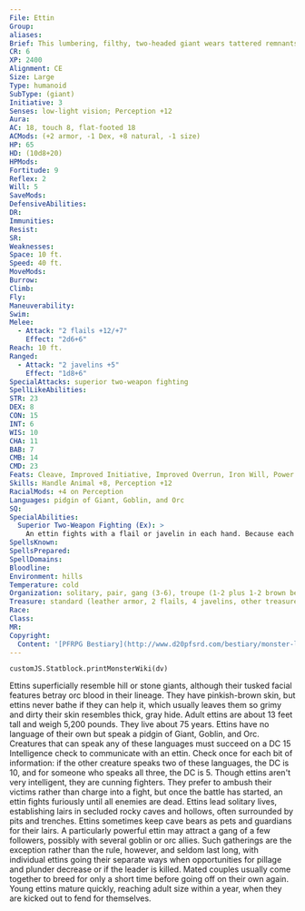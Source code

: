 ```yaml
---
File: Ettin
Group: 
aliases: 
Brief: This lumbering, filthy, two-headed giant wears tattered remnants of leather armor and clutches a large flail in each fist.
CR: 6
XP: 2400
Alignment: CE
Size: Large
Type: humanoid
SubType: (giant)
Initiative: 3
Senses: low-light vision; Perception +12
Aura: 
AC: 18, touch 8, flat-footed 18
ACMods: (+2 armor, -1 Dex, +8 natural, -1 size)
HP: 65
HD: (10d8+20)
HPMods: 
Fortitude: 9
Reflex: 2
Will: 5
SaveMods: 
DefensiveAbilities: 
DR: 
Immunities: 
Resist: 
SR: 
Weaknesses: 
Space: 10 ft.
Speed: 40 ft.
MoveMods: 
Burrow: 
Climb: 
Fly: 
Maneuverability: 
Swim: 
Melee: 
  - Attack: "2 flails +12/+7"
    Effect: "2d6+6"
Reach: 10 ft.
Ranged: 
  - Attack: "2 javelins +5"
    Effect: "1d8+6"
SpecialAttacks: superior two-weapon fighting
SpellLikeAbilities: 
STR: 23
DEX: 8
CON: 15
INT: 6
WIS: 10
CHA: 11
BAB: 7
CMB: 14
CMD: 23
Feats: Cleave, Improved Initiative, Improved Overrun, Iron Will, Power Attack
Skills: Handle Animal +8, Perception +12
RacialMods: +4 on Perception
Languages: pidgin of Giant, Goblin, and Orc
SQ: 
SpecialAbilities:
  Superior Two-Weapon Fighting (Ex): >
    An ettin fights with a flail or javelin in each hand. Because each of its two heads controls an arm, the ettin does not take a penalty on attack or damage rolls for attacking with two weapons. Ettins, or two-headed giants, are vicious and unpredictable hunters that stalk the night. Their two heads provide them with unparalleled powers of perception, making them excellent guards.
SpellsKnown: 
SpellsPrepared: 
SpellDomains: 
Bloodline: 
Environment: hills
Temperature: cold
Organization: solitary, pair, gang (3-6), troupe (1-2 plus 1-2 brown bears), band (3-6 plus 1-2 brown bears), or colony (3-6 plus 1-2 brown bears and 7-12 orcs or 9-16 goblins)
Treasure: standard (leather armor, 2 flails, 4 javelins, other treasure)
Race: 
Class: 
MR: 
Copyright:
  Content: '[PFRPG Bestiary](http://www.d20pfsrd.com/bestiary/monster-listings/humanoids/giants/ettin)'
---
```

```dataviewjs
customJS.Statblock.printMonsterWiki(dv)
```
Ettins superficially resemble hill or stone giants, although their tusked facial features betray orc blood in their lineage. They have pinkish-brown skin, but ettins never bathe if they can help it, which usually leaves them so grimy and dirty their skin resembles thick, gray hide. Adult ettins are about 13 feet tall and weigh 5,200 pounds. They live about 75 years. Ettins have no language of their own but speak a pidgin of Giant, Goblin, and Orc. Creatures that can speak any of these languages must succeed on a DC 15 Intelligence check to communicate with an ettin. Check once for each bit of information: if the other creature speaks two of these languages, the DC is 10, and for someone who speaks all three, the DC is 5. Though ettins aren't very intelligent, they are cunning fighters. They prefer to ambush their victims rather than charge into a fight, but once the battle has started, an ettin fights furiously until all enemies are dead. Ettins lead solitary lives, establishing lairs in secluded rocky caves and hollows, often surrounded by pits and trenches. Ettins sometimes keep cave bears as pets and guardians for their lairs. A particularly powerful ettin may attract a gang of a few followers, possibly with several goblin or orc allies. Such gatherings are the exception rather than the rule, however, and seldom last long, with individual ettins going their separate ways when opportunities for pillage and plunder decrease or if the leader is killed. Mated couples usually come together to breed for only a short time before going off on their own again. Young ettins mature quickly, reaching adult size within a year, when they are kicked out to fend for themselves.
